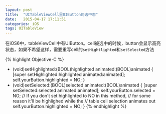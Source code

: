 ```yaml
---
layout: post
title:  "UITableViewCell里UIButton的选中态"
date:   2015-04-17 17:11:51
categories: iOS
tags: UITableView
---
```


在iOS6中，tableViewCell中有UIButton。cell被选中的时候，button会显示高亮状态，如果不希望这样，需要重写cell的`setHightlighted`和`setSelected`方法

{% highlight Objective-C %}
- (void)setHighlighted:(BOOL)highlighted animated:(BOOL)animated {
    [super setHighlighted:highlighted animated:animated];
    self.yourButton.highlighted = NO;
}
- (void)setSelected:(BOOL)selected animated:(BOOL)animated {
    [super setSelected:selected animated:animated];
    self.yourButton.selected = NO;
    // If you don't set highlighted to NO in this method,
    // for some reason it'll be highlighed while the
    // table cell selection animates out
    self.yourButton.highlighted = NO;
}
{% endhighlight %}


